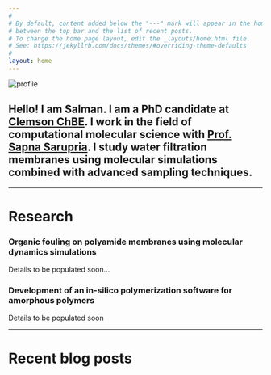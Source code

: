 ```yaml
---
#
# By default, content added below the "---" mark will appear in the home page
# between the top bar and the list of recent posts.
# To change the home page layout, edit the _layouts/home.html file.
# See: https://jekyllrb.com/docs/themes/#overriding-theme-defaults
#
layout: home
---
```


![profile](/assets/profile.png#profile)

## Hello! I am Salman. I am a PhD candidate at [Clemson ChBE](https://www.clemson.edu/cecas/departments/chbe/). I work in the field of computational molecular science with [Prof. Sapna Sarupria](http://molecularsimulations.sites.clemson.edu/). I study water filtration membranes using molecular simulations combined with advanced sampling techniques. 
---

# Research

### Organic fouling on polyamide membranes using molecular dynamics simulations

Details to be populated soon...

### Development of an in-silico polymerization software for amorphous polymers

Details to be populated soon



---

# Recent blog posts

